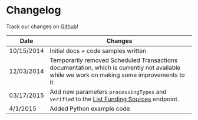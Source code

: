 # Changelog

Track our changes on [Github](https://github.com/Dwolla/slate/commits/master)!

Date | Changes
-----|--------
10/15/2014 | Initial docs + code samples written
12/03/2014 | Temporarily removed Scheduled Transactions documentation, which is currently not available while we work on making some improvements to it.
03/17/2015 | Add new parameters `processingTypes` and `verified` to the [List Funding Sources](#list-funding-sources) endpoint.
4/1/2015 | Added Python example code